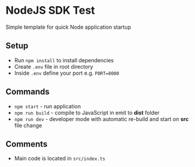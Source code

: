 # NodeJS SDK Test

Simple template for quick Node application startup

## Setup

- Run `npm install` to install dependencies
- Create `.env` file in root directory
- Inside `.env` define your port e.g. `PORT=8000`

## Commands

- `npm start` - run application
- `npm run build` - compile to JavaScript in emit to **dist** folder
- `npm run dev` - developer mode with automatic re-build and start on **src** file change

## Comments

- Main code is located in `src/index.ts`

